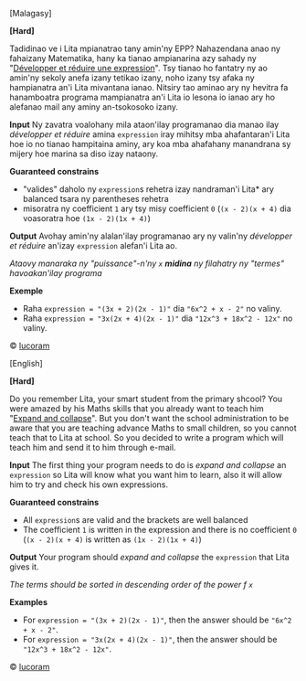 [Malagasy]

__[Hard]__

Tadidinao ve i Lita mpianatrao tany amin'ny EPP? Nahazendana anao ny fahaizany Matematika, hany ka tianao ampianarina azy sahady ny "[Développer et réduire une expression](https://warmaths.fr/MATH/Calcul%20algebrique/DEVELOPPER.htm)". Tsy tianao ho fantatry ny ao amin'ny sekoly anefa izany tetikao izany, noho izany tsy afaka ny hampianatra an'i Lita mivantana ianao. Nitsiry tao aminao ary ny hevitra fa hanamboatra programa mampianatra an'i Lita io lesona io ianao ary ho alefanao mail any aminy an-tsokosoko izany.

__Input__
Ny zavatra voalohany mila ataon'ilay programanao dia manao ilay *développer et réduire* amina `expression` iray mihitsy mba ahafantaran'i Lita hoe io no tianao hampitaina aminy, ary koa mba ahafahany manandrana sy mijery hoe marina sa diso izay nataony.

**Guaranteed constrains**
- "valides" daholo ny `expression`s rehetra izay nandraman'i Lita* ary balanced tsara ny parentheses rehetra
- misoratra ny coefficient `1` ary tsy misy coefficient `0` (`(x - 2)(x + 4)` dia voasoratra hoe `(1x - 2)(1x + 4)`)

__Output__
Avohay amin'ny alalan'ilay programanao ary ny valin'ny *développer et réduire* an'izay `expression` alefan'i Lita ao.

*Ataovy manaraka ny "puissance"-n'ny `x` **midina** ny filahatry ny "termes" havoakan'ilay programa*

__Exemple__
- Raha `expression = "(3x + 2)(2x - 1)"` dia `"6x^2 + x - 2"` no valiny.
- Raha `expression = "3x(2x + 4)(2x - 1)"` dia `"12x^3 + 18x^2 - 12x"` no valiny.

© [lucoram](https://app.codesignal.com/profile/lucoram)


[English]

__[Hard]__

Do you remember Lita, your smart student from the primary shcool? You were amazed by his Maths skills that you already want to teach him "[Expand and collapse](https://www.mathsisfun.com/algebra/expanding.html#:~:text=Algebra%20%2D%20Expanding-,Algebra%20%2D%20Expanding,everything%20inside%20the%20%22package%22.)". But you don't want the school administration to be aware that you are teaching advance Maths to small children, so you cannot teach that to Lita at school. So you decided to write a program which will teach him and send it to him through e-mail.

__Input__
The first thing your program needs to do is *expand and collapse* an `expression` so Lita will know what you want him to learn, also it will allow him to try and check his own expressions.

**Guaranteed constrains**
- All `expression`s are valid and the brackets are well balanced
- The coefficient `1` is written in the expression and there is no coefficient `0` (`(x - 2)(x + 4)` is written as `(1x - 2)(1x + 4)`)

__Output__
Your program should *expand and collapse* the `expression` that Lita gives it.

*The terms should be sorted in descending order of the power f `x`*

__Examples__
- For `expression = "(3x + 2)(2x - 1)"`, then the answer should be `"6x^2 + x - 2"`.
- For `expression = "3x(2x + 4)(2x - 1)"`, then the answer should be `"12x^3 + 18x^2 - 12x"`.

© [lucoram](https://app.codesignal.com/profile/lucoram)
